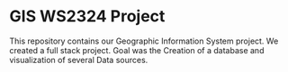 # GIS WS2324 Project

This repository contains our Geographic Information System project. We created a full stack project. Goal was the Creation of a database and visualization of several Data sources.

